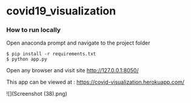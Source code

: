 # covid19_visualization  

### How to run locally
Open anaconda prompt and navigate to the project folder
```
$ pip install -r requirements.txt  
$ python app.py  
```

Open any browser and visit site http://127.0.0.1:8050/

This app can be viewed at : https://covid-visualization.herokuapp.com/

![](Screenshot (38).png)

